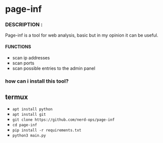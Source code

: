 # page-inf

### DESCRIPTION :
Page-inf is a tool for web analysis, basic but in my opinion it can be useful.

#### FUNCTIONS
<ul type="square">
  <li>scan ip addresses</li>
  <li>scan ports</li>
  <li>scan possible entries to the admin panel</li>
</ul>

### how can i install this tool?

## termux
<ul type="square">
  <li> <code>apt install python</code> </li>
  <li> <code>apt install git</code> </li>
  <li> <code>git clone https://github.com/nerd-ops/page-inf</code> </li>
  <li> <code>cd page-inf</code> </li>
  <li> <code>pip install -r requirements.txt</code> </li>
  <li> <code>python3 main.py</code></li>
 </ul>
